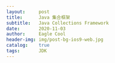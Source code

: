 ```yaml
---
layout:     post
title:      Java 集合框架
subtitle:   Java Collections Framework
date:       2020-11-03
author:     Eagle Cool
header-img: img/post-bg-ios9-web.jpg
catalog: 	true
tags:       JDK
---
```




